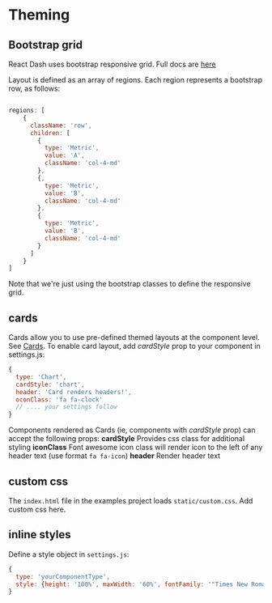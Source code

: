 # Theming

## Bootstrap grid
React Dash uses bootstrap responsive grid. 
Full docs are [here](https://v4-alpha.getbootstrap.com/layout/grid/)


Layout is defined as an array of regions. Each region represents a bootstrap row, as follows:

```javascript

regions: [
    { 
      className: 'row',
      children: [
        {
          type: 'Metric',
          value: 'A',
          className: 'col-4-md'
        },
        {,
          type: 'Metric',
          value: 'B',
          className: 'col-4-md'
        },
        {
          type: 'Metric',
          value: 'B',
          className: 'col-4-md'
        }
      ]
    }
]
```

Note that we're just using the bootstrap classes to define the responsive grid.

## cards
Cards allow you to use pre-defined themed layouts at the component level. See [Cards](../components/Card).
To enable card layout, add *cardStyle* prop to your component in settings.js:
```javascript
{
  type: 'Chart',
  cardStyle: 'chart',
  header: 'Card renders headers!',
  oconClass: 'fa fa-clock'
  // .... your settings follow
}
```
Components rendered as Cards (ie, components with *cardStyle* prop) can accept the following props:
**cardStyle** Provides css class for additional styling
**iconClass** Font awesome icon class will render icon to the left of any header text (use format `fa fa-icon`)
**header** Render header text

## custom css
The `index.html` file in the examples project loads `static/custom.css`. Add custom css here.

## inline styles
Define a style object in `settings.js`:
```javascript
{
  type: 'yourComponentType',
  style: {height: '100%', maxWidth: '60%', fontFamily: '"Times New Roman", Georgia, Serif'}
}
```
